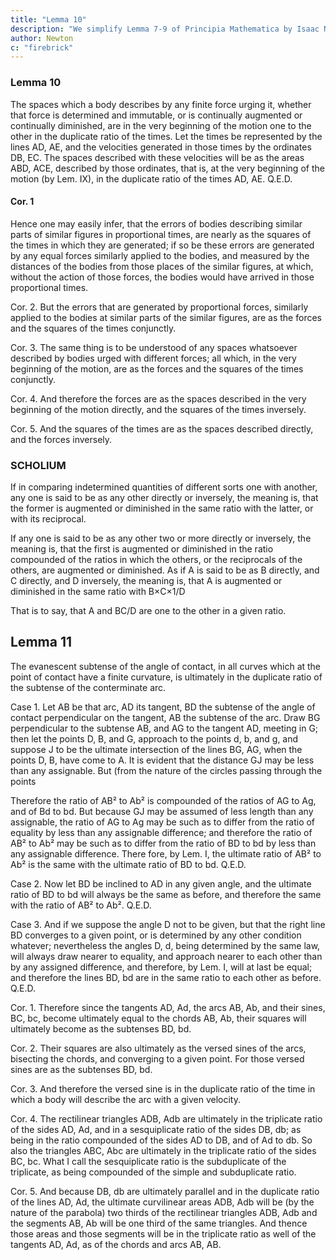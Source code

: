 ```yaml
---
title: "Lemma 10"
description: "We simplify Lemma 7-9 of Principia Mathematica by Isaac Newton"
author: Newton
c: "firebrick"
---
```




### Lemma 10


The spaces which a body describes by any finite force urging it, whether that force is determined and immutable, or is continually augmented or continually diminished, are in the very beginning of the motion one to the other in the duplicate ratio of the times.
Let the times be represented by the lines AD, AE, and the velocities generated in those times by the ordinates DB, EC. The spaces described with these velocities will be as the areas ABD, ACE, described by those ordinates, that is, at the very beginning of the motion (by Lem. IX), in the duplicate ratio of the times AD, AE.   Q.E.D.


#### Cor. 1

Hence one may easily infer, that the errors of bodies describing similar parts of similar figures in proportional times, are nearly as the squares of the times in which they are generated; if so be these errors are generated by any equal forces similarly applied to the bodies, and measured by the distances of the bodies from those places of the similar figures, at which, without the action of those forces, the bodies would have arrived in those proportional times.

Cor. 2. But the errors that are generated by proportional forces, similarly applied to the bodies at similar parts of the similar figures, are as the forces and the squares of the times conjunctly.

Cor. 3. The same thing is to be understood of any spaces whatsoever described by bodies urged with different forces; all which, in the very beginning of the motion, are as the forces and the squares of the times conjunctly.

Cor. 4. And therefore the forces are as the spaces described in the very beginning of the motion directly, and the squares of the times inversely.

Cor. 5. And the squares of the times are as the spaces described directly, and the forces inversely.




### SCHOLIUM


If in comparing indetermined quantities of different sorts one with another, any one is said to be as any other directly or inversely, the meaning is, that the former is augmented or diminished in the same ratio with the latter, or with its reciprocal. 

If any one is said to be as any other two or more directly or inversely, the meaning is, that the first is augmented or diminished in the ratio compounded of the ratios in which the others, or the reciprocals of the others, are augmented or diminished. As if A is said to be as B directly, and C directly, and D inversely, the meaning is, that A is augmented or diminished in the same ratio with 
B×C×1/D

That is to say, that A and BC/D are one to the other in a given ratio.



## Lemma 11


The evanescent subtense of the angle of contact, in all curves which at the point of contact have a finite curvature, is ultimately in the duplicate ratio of the subtense of the conterminate arc.

Case 1. Let AB be that arc, AD its tangent, BD the subtense of the angle of contact perpendicular on the tangent, AB the subtense of the arc. Draw BG perpendicular to the subtense AB, and AG to the tangent AD, meeting in G; then let the points D, B, and G, approach to the points d, b, and g, and suppose J to be the ultimate intersection of the lines BG, AG, when the points D, B, have come to A. It is evident that the distance GJ may be less than any assignable. But (from the nature of the circles passing through the points

<!-- A, B, G, A, b, g) 

A
B
2
=
A
G
×
B
D
and 
A
b
2
=
A
g
×
b
d -->


Therefore the ratio of AB² to Ab² is compounded of the ratios of AG to Ag, and of Bd to bd. But because GJ may be assumed of less length than any assignable, the ratio of AG to Ag may be such as to differ from the ratio of equality by less than any assignable difference; and therefore the ratio of AB² to Ab² may be such as to differ from the ratio of BD to bd by less than any assignable difference. There fore, by Lem. I, the ultimate ratio of AB² to Ab² is the same with the ultimate ratio of BD to bd.   Q.E.D.

Case 2. Now let BD be inclined to AD in any given angle, and the ultimate ratio of BD to bd will always be the same as before, and therefore the same with the ratio of AB² to Ab².   Q.E.D.

Case 3. And if we suppose the angle D not to be given, but that the right line BD converges to a given point, or is determined by any other condition whatever; nevertheless the angles D, d, being determined by the same law, will always draw nearer to equality, and approach nearer to each other than by any assigned difference, and therefore, by Lem. I, will at last be equal; and therefore the lines BD, bd are in the same ratio to each other as before.   Q.E.D.

Cor. 1. Therefore since the tangents AD, Ad, the arcs AB, Ab, and their sines, BC, bc, become ultimately equal to the chords AB, Ab, their squares will ultimately become as the subtenses BD, bd.

Cor. 2. Their squares are also ultimately as the versed sines of the arcs, bisecting the chords, and converging to a given point. For those versed sines are as the subtenses BD, bd.

Cor. 3. And therefore the versed sine is in the duplicate ratio of the time in which a body will describe the arc with a given velocity.


Cor. 4. The rectilinear triangles ADB, Adb are ultimately in the triplicate ratio of the sides AD, Ad, and in a sesquiplicate ratio of the sides DB, db; as being in the ratio compounded of the sides AD to DB, and of Ad to db. So also the triangles ABC, Abc are ultimately in the triplicate ratio of the sides BC, bc. What I call the sesquiplicate ratio is the subduplicate of the triplicate, as being compounded of the simple and subduplicate ratio.

Cor. 5. And because DB, db are ultimately parallel and in the duplicate ratio of the lines AD, Ad, the ultimate curvilinear areas ADB, Adb will be (by the nature of the parabola) two thirds of the rectilinear triangles ADB, Adb and the segments AB, Ab will be one third of the same triangles. And thence those areas and those segments will be in the triplicate ratio as well of the tangents AD, Ad, as of the chords and arcs AB, AB.

